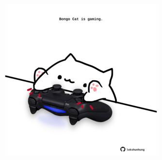 <!-- built at 13/06/2021, 08:01:53 UTC -->
<p align="center">
  <img width="500" height="500" src="./ReadmeImage.svg">
</p>
